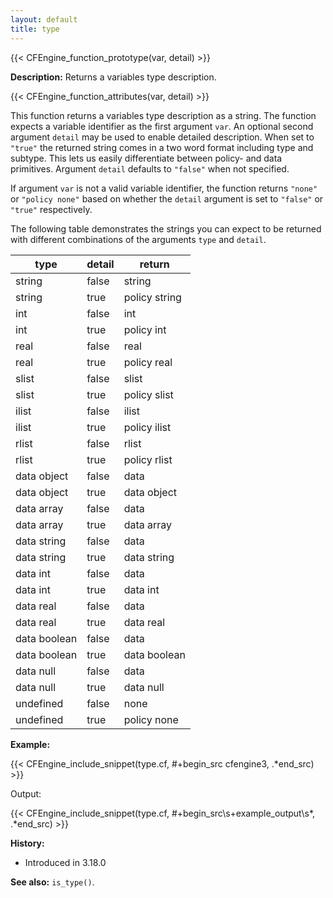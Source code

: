 ```yaml
---
layout: default
title: type
---
```


{{< CFEngine_function_prototype(var, detail) >}}

**Description:** Returns a variables type description.

{{< CFEngine_function_attributes(var, detail) >}}

This function returns a variables type description as a string. The function
expects a variable identifier as the first argument `var`. An optional second
argument `detail` may be used to enable detailed description. When set to
`"true"` the returned string comes in a two word format including type and
subtype. This lets us easily
differentiate between policy- and data primitives. Argument `detail` defaults
to `"false"` when not specified.

If argument `var` is not a valid variable identifier, the function returns
`"none"` or `"policy none"` based on whether the `detail` argument is
set to `"false"` or `"true"` respectively.

The following table demonstrates the strings you can expect to be returned
with different combinations of the arguments `type` and `detail`.

| type         | detail | return        |
|--------------|--------|---------------|
| string       | false  | string        |
| string       | true   | policy string |
| int          | false  | int           |
| int          | true   | policy int    |
| real         | false  | real          |
| real         | true   | policy real   |
| slist        | false  | slist         |
| slist        | true   | policy slist  |
| ilist        | false  | ilist         |
| ilist        | true   | policy ilist  |
| rlist        | false  | rlist         |
| rlist        | true   | policy rlist  |
| data object  | false  | data          |
| data object  | true   | data object   |
| data array   | false  | data          |
| data array   | true   | data array    |
| data string  | false  | data          |
| data string  | true   | data string   |
| data int     | false  | data          |
| data int     | true   | data int      |
| data real    | false  | data          |
| data real    | true   | data real     |
| data boolean | false  | data          |
| data boolean | true   | data boolean  |
| data null    | false  | data          |
| data null    | true   | data null     |
| undefined    | false  | none          |
| undefined    | true   | policy none   |

**Example:**

{{< CFEngine_include_snippet(type.cf, #\+begin_src cfengine3, .*end_src) >}}

Output:

{{< CFEngine_include_snippet(type.cf, #\+begin_src\s+example_output\s*, .*end_src) >}}

**History:**

* Introduced in 3.18.0

**See also:** `is_type()`.
